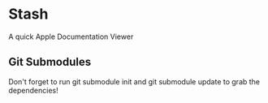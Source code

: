 Stash
=====

A quick Apple Documentation Viewer

Git Submodules
--------------

Don't forget to run git submodule init and git submodule update to grab the dependencies!
